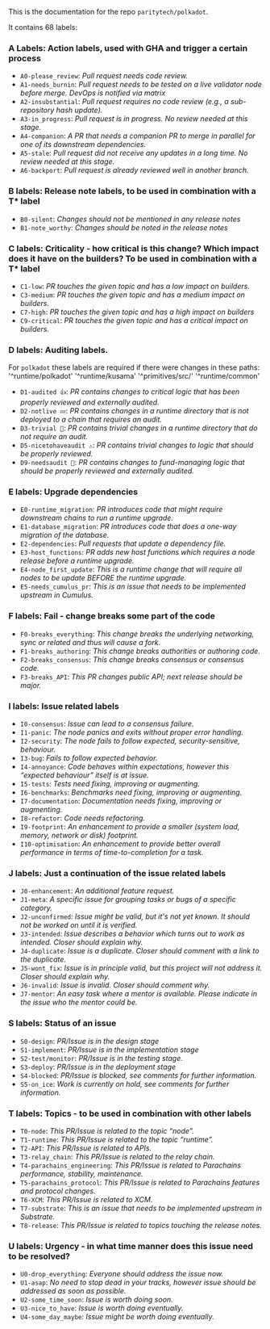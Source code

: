This is the documentation for the repo `paritytech/polkadot`.

It contains 68 labels:

### A Labels: Action labels, used with GHA and trigger a certain process
- `A0-please_review`: *Pull request needs code review.*
- `A1-needs_burnin`: *Pull request needs to be tested on a live validator node before merge. DevOps is notified via matrix*
- `A2-insubstantial`: *Pull request requires no code review (e.g., a sub-repository hash update).*
- `A3-in_progress`: *Pull request is in progress. No review needed at this stage.*
- `A4-companion`: *A PR that needs a companion PR to merge in parallel for one of its downstream dependencies.*
- `A5-stale`: *Pull request did not receive any updates in a long time. No review needed at this stage.*
- `A6-backport`: *Pull request is already reviewed well in another branch.*

### B labels: Release note labels, to be used in combination with a T* label
- `B0-silent`: *Changes should not be mentioned in any release notes*
- `B1-note_worthy`: *Changes should be noted in the release notes*

### C labels: Criticality - how critical is this change? Which impact does it have on the builders? To be used in combination with a T* label
- `C1-low`: *PR touches the given topic and has a low impact on builders.*
- `C3-medium`: *PR touches the given topic and has a medium impact on builders.*
- `C7-high`: *PR touches the given topic and has a high impact on builders*
- `C9-critical`: *PR touches the given topic and has a critical impact on builders.*

### D labels: Auditing labels.
For `polkadot` these labels are required if there were changes in these paths:
'^runtime/polkadot'
'^runtime/kusama'
'^primitives/src/'
'^runtime/common'

- `D1-audited 👍`: *PR contains changes to critical logic that has been properly reviewed and externally audited.*
- `D2-notlive 💤`: *PR contains changes in a runtime directory that is not deployed to a chain that requires an audit.*
- `D3-trivial 🧸`: *PR contains trivial changes in a runtime directory that do not require an audit.*
- `D5-nicetohaveaudit ⚠️`: *PR contains trivial changes to logic that should be properly reviewed.*
- `D9-needsaudit 👮`: *PR contains changes to fund-managing logic that should be properly reviewed and externally audited.*

### E labels: Upgrade dependencies
- `E0-runtime_migration`: *PR introduces code that might require downstream chains to run a runtime upgrade.*
- `E1-database_migration`: *PR introduces code that does a one-way migration of the database.*
- `E2-dependencies`: *Pull requests that update a dependency file.*
- `E3-host_functions`: *PR adds new host functions which requires a node release before a runtime upgrade.*
- `E4-node_first_update`: *This is a runtime change that will require all nodes to be update BEFORE the runtime upgrade.*
- `E5-needs_cumulus_pr`: *This is an issue that needs to be implemented upstream in Cumulus.*

### F labels: Fail - change breaks some part of the code
- `F0-breaks_everything`: *This change breaks the underlying networking, sync or related and thus will cause a fork.*
- `F1-breaks_authoring`: *This change breaks authorities or authoring code.*
- `F2-breaks_consensus`: *This change breaks consensus or consensus code.*
- `F3-breaks_API`: *This PR changes public API; next release should be major.*

### I labels: Issue related labels
- `I0-consensus`: *Issue can lead to a consensus failure.*
- `I1-panic`: *The node panics and exits without proper error handling.*
- `I2-security`: *The node fails to follow expected, security-sensitive, behaviour.*
- `I3-bug`: *Fails to follow expected behavior.*
- `I4-annoyance`: *Code behaves within expectations, however this “expected behaviour” itself is at issue.*
- `I5-tests`: *Tests need fixing, improving or augmenting.*
- `I6-benchmarks`: *Benchmarks need fixing, improving or augmenting.*
- `I7-documentation`: *Documentation needs fixing, improving or augmenting.*
- `I8-refactor`: *Code needs refactoring.*
- `I9-footprint`: *An enhancement to provide a smaller (system load, memory, network or disk) footprint.*
- `I10-optimisation`: *An enhancement to provide better overall performance in terms of time-to-completion for a task.*

### J labels: Just a continuation of the issue related labels
- `J0-enhancement`: *An additional feature request.*
- `J1-meta`: *A specific issue for grouping tasks or bugs of a specific category.*
- `J2-unconfirmed`: *Issue might be valid, but it's not yet known. It should not be worked on until it is verified.*
- `J3-intended`: *Issue describes a behavior which turns out to work as intended. Closer should explain why.*
- `J4-duplicate`: *Issue is a duplicate. Closer should comment with a link to the duplicate.*
- `J5-wont_fix`: *Issue is in principle valid, but this project will not address it. Closer should explain why.*
- `J6-invalid`: *Issue is invalid. Closer should comment why.*
- `J7-mentor`: *An easy task where a mentor is available. Please indicate in the issue who the mentor could be.*

### S labels: Status of an issue
- `S0-design`: *PR/Issue is in the design stage*
- `S1-implement`: *PR/Issue is in the implementation stage*
- `S2-test/monitor`: *PR/Issue is in the testing stage.*
- `S3-deploy`: *PR/Issue is in the deployment stage*
- `S4-blocked`: *PR/Issue is blocked, see comments for further information.*
- `S5-on_ice`: *Work is currently on hold, see comments for further information.*

### T labels: Topics - to be used in combination with other labels
- `T0-node`: *This PR/Issue is related to the topic “node”.*
- `T1-runtime`: *This PR/Issue is related to the topic “runtime”.*
- `T2-API`: *This PR/Issue is related to APIs.*
- `T3-relay_chain`: *This PR/Issue is related to the relay chain.*
- `T4-parachains_engineering`: *This PR/Issue is related to Parachains performance, stability, maintenance.*
- `T5-parachains_protocol`: *This PR/Issue is related to Parachains features and protocol changes.*
- `T6-XCM`: *This PR/Issue is related to XCM.*
- `T7-substrate`: *This is an issue that needs to be implemented upstream in Substrate.*
- `T8-release`: *This PR/Issue is related to topics touching the release notes.*

### U labels: Urgency - in what time manner does this issue need to be resolved?
- `U0-drop_everything`: *Everyone should address the issue now.*
- `U1-asap`: *No need to stop dead in your tracks, however issue should be addressed as soon as possible.*
- `U2-some_time_soon`: *Issue is worth doing soon.*
- `U3-nice_to_have`: *Issue is worth doing eventually.*
- `U4-some_day_maybe`: *Issue might be worth doing eventually.*

